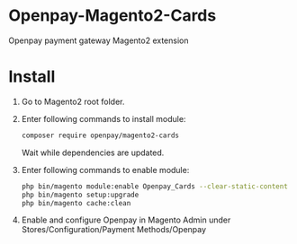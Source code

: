 Openpay-Magento2-Cards
======================

Openpay payment gateway Magento2 extension


Install
=======

1. Go to Magento2 root folder.

2. Enter following commands to install module:

    ```bash    
    composer require openpay/magento2-cards
    ```
   Wait while dependencies are updated.

3. Enter following commands to enable module:

    ```bash
    php bin/magento module:enable Openpay_Cards --clear-static-content
    php bin/magento setup:upgrade
    php bin/magento cache:clean
    ```

4. Enable and configure Openpay in Magento Admin under Stores/Configuration/Payment Methods/Openpay



